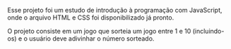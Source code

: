 Esse projeto foi um estudo de introdução à programação com JavaScript, onde o arquivo HTML e CSS foi disponibilizado já pronto.

  O projeto consiste em um jogo que sorteia um jogo entre 1 e 10 (incluindo-os) e o usuário deve adivinhar o número sorteado.
